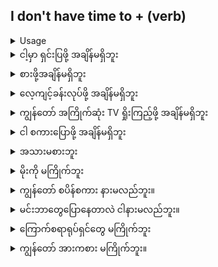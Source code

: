## I don't have time to + (verb)

<details>
<summary>Usage</summary>
'မလုပ်' ဟူသော စကားလုံးသည် 'မလုပ်ပါ' ဟူသော စကားလုံး၏ ကျုံ့သွားခြင်း ဖြစ်သည်။ ' have time to' ကို ထည့်သောအခါတွင် သင့်တွင် အခြားတာဝန်များရှိပြီး အခြားအရာအားလုံး စောင့်ဆိုင်းရမည်ဟု ရိုးရှင်းစွာဖော်ပြထားသည်။
The word 'don't' is a contraction of the words 'do not.' When adding 'have time to' you are simply stating that you have other obligations and all other things considered must wait.
You can also use the phrase 'I don't' to express things you do not like, things you do not understand, or things you do not do.
</details>


<details>
<summary>ငါ့မှာ ရှင်းပြဖို့ အချိန်မရှိဘူး</summary>
"I don't have time to explain."
</details>
<details>
<summary>စားဖို့အချိန်မရှိဘူး</summary>

"I don't have time to eat."
</details>
<details>
<summary>လေ့ကျင့်ခန်းလုပ်ဖို့ အချိန်မရှိဘူး</summary>

"I don't have time to exercise."
</details>
<details>
<summary>ကျွန်တော် အကြိုက်ဆုံး TV ရှိုးကြည့်ဖို့ အချိန်မရှိဘူး</summary>

"I don't have time to watch my favorite TV show."
</details>
<details>
<summary>ငါ စကားပြောဖို့ အချိန်မရှိဘူး</summary>

"I don't have time to talk."
</details>

<details>
<summary>အသားမစားဘူး</summary>
"I don't eat meat."
</details>
<details>
<summary>မိုးကို မကြိုက်ဘူး</summary>

"I don't like the rain."
</details>
<details>
<summary>ကျွန်တော် စပိန်စကား နားမလည်ဘူး။</summary>

"I don't understand Spanish."
</details>
<details>
<summary>မင်းဘာတွေပြောနေတာလဲ ငါနားမလည်ဘူး။</summary>

"I do not understand what you are saying."
</details>
<details>
<summary>ကြောက်စရာရုပ်ရှင်တွေ မကြိုက်ဘူး</summary>

"I do not like scary movies."
</details>
<details>
<summary>ကျွန်တော် အားကစား မကြိုက်ဘူး။</summary>

"I do not like sports."
</details>
